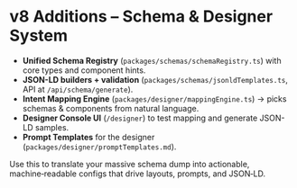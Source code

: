 # v8 Additions – Schema & Designer System
- **Unified Schema Registry** (`packages/schemas/schemaRegistry.ts`) with core types and component hints.
- **JSON-LD builders + validation** (`packages/schemas/jsonldTemplates.ts`, API at `/api/schema/generate`).
- **Intent Mapping Engine** (`packages/designer/mappingEngine.ts`) → picks schemas & components from natural language.
- **Designer Console UI** (`/designer`) to test mapping and generate JSON-LD samples.
- **Prompt Templates** for the designer (`packages/designer/promptTemplates.md`).

Use this to translate your massive schema dump into actionable, machine‑readable configs that drive layouts, prompts, and JSON‑LD.
